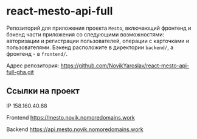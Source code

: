 # react-mesto-api-full

Репозиторий для приложения проекта `Mesto`, включающий фронтенд и бэкенд части приложения со следующими возможностями: авторизации и регистрации пользователей, операции с карточками и пользователями. Бэкенд расположите в директории `backend/`, а фронтенд - в `frontend/`.

Адрес репозитория: https://github.com/NovikYaroslav/react-mesto-api-full-gha.git

## Ссылки на проект

IP 158.160.40.88

Frontend https://mesto.novik.nomoredomains.work

Backend https://api.mesto.novik.nomoredomains.work
